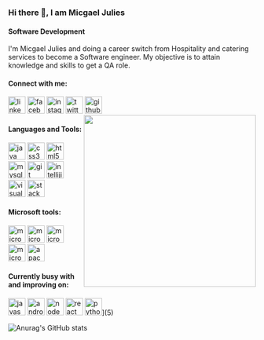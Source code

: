 ### Hi there 👋, I am Micgael Julies
#### Software Development
I'm Micgael Julies and doing a career switch from Hospitality and catering services to become a Software engineer.
My objective is to attain knowledge and skills to get a QA role.

#### Connect with me:  
[<img src='https://cdn.jsdelivr.net/npm/simple-icons@3.0.1/icons/linkedin.svg' alt='linkedin' height='35'>](https://www.linkedin.com/in/MicgaelJulies/) [<img src='https://cdn.jsdelivr.net/npm/simple-icons@3.0.1/icons/facebook.svg' alt='facebook' height='35'>](https://www.facebook.com/MicgaelJulies) [<img src='https://cdn.jsdelivr.net/npm/simple-icons@3.0.1/icons/instagram.svg' alt='instagram' height='35'>](https://www.instagram.com/migo_vibe22/) [<img src='https://cdn.jsdelivr.net/npm/simple-icons@3.0.1/icons/twitter.svg' alt='twitter' height='35'>](https://twitter.com/MICGAEL) [<img src='https://cdn.jsdelivr.net/npm/simple-icons@3.0.1/icons/github.svg' alt='github' height='35'>](https://github.com/micgael22) <img src="https://user-images.githubusercontent.com/88590240/159128157-395ca072-edf0-48aa-9729-8a7fea233816.gif" width="350" height="350" align="right">

#### Languages and Tools: 
<img src='https://cdn.jsdelivr.net/npm/simple-icons@3.0.1/icons/java.svg' alt='java' height='35'> <img src='https://cdn.jsdelivr.net/npm/simple-icons@3.0.1/icons/css3.svg' alt='css3' height='35'> <img src='https://cdn.jsdelivr.net/npm/simple-icons@3.0.1/icons/html5.svg' alt='html5' height='35'> <img src='https://cdn.jsdelivr.net/npm/simple-icons@3.0.1/icons/mysql.svg' alt='mysql' height='35'> <img src='https://cdn.jsdelivr.net/npm/simple-icons@3.0.1/icons/git.svg' alt='git' height='35'> <img src='https://cdn.jsdelivr.net/npm/simple-icons@3.0.1/icons/intellijidea.svg' alt='intellijidea' height='35'> <img src='https://cdn.jsdelivr.net/npm/simple-icons@3.0.1/icons/visualstudiocode.svg' alt='visualstudiocode' height='35'> [<img src='https://cdn.jsdelivr.net/npm/simple-icons@3.0.1/icons/stackoverflow.svg' alt='stackoverflow' height='35'>](h) 
#### Microsoft tools: 
<img src='https://cdn.jsdelivr.net/npm/simple-icons@3.0.1/icons/microsoftexcel.svg' alt='microsoftexcel' height='35'> <img src='https://cdn.jsdelivr.net/npm/simple-icons@3.0.1/icons/microsoftoffice.svg' alt='microsoftoffice' height='35'> <img src='https://cdn.jsdelivr.net/npm/simple-icons@3.0.1/icons/microsoftpowerpoint.svg' alt='microsoftpowerpoint' height='35'> <img src='https://cdn.jsdelivr.net/npm/simple-icons@3.0.1/icons/microsoftword.svg' alt='microsoftword' height='35'> <img src='https://cdn.jsdelivr.net/npm/simple-icons@3.0.1/icons/apachemaven.svg' alt='apachemaven' height='35'>               
#### Currently busy with and improving on: 
<img src='https://cdn.jsdelivr.net/npm/simple-icons@3.0.1/icons/javascript.svg' alt='javascript' height='35'> <img src='https://cdn.jsdelivr.net/npm/simple-icons@3.0.1/icons/androidstudio.svg' alt='androidstudio' height='35'> [<img src='https://cdn.jsdelivr.net/npm/simple-icons@3.0.1/icons/node-dot-js.svg' alt='node-dot-js' height='35'>](https://media.giph) [<img src='https://cdn.jsdelivr.net/npm/simple-icons@3.0.1/icons/react.svg' alt='react' height='35'>](h) <img src='https://cdn.jsdelivr.net/npm/simple-icons@3.0.1/icons/python.svg' alt='python' height='35'>](5) 

![Anurag's GitHub stats](https://github-readme-stats.vercel.app/api?username=micgael22&theme=dark&show_icons=true)
